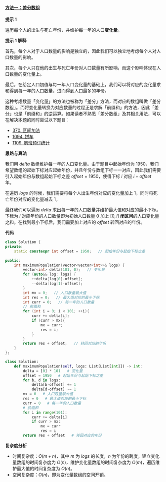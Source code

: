 #### [方法一：差分数组](https://leetcode.cn/problems/maximum-population-year/solutions/766081/ren-kou-zui-duo-de-nian-fen-by-leetcode-5m7r4/)

**提示 1**

遍历每个人的出生与死亡年份，并维护每一年的人口**变化量**。

**提示 1 解释**

首先，每个人对于人口数量的影响是独立的，因此我们可以独立地考虑每个人对人口数量的影响。

其次，每个人只在他的出生与死亡年份对人口数量有所影响，而这个影响体现在人口数量的变化量上。

最后，在给定人口初值与每一年人口变化量的基础上，我们可以将对应的变化量求和得到每一年的人口数量，进而得到人口最多的年份。

这种考虑数量「变化量」的方法也被称为「差分」方法，而对应的数组叫做「差分数组」。而将变化量转换为对应数量的过程正是求解「前缀和」的方法，因此「差分」也是「前缀和」的逆运算。如果读者不熟悉「差分数组」及其相关用法，可以在解决本题的同时尝试以下题目：

-   [370\. 区间加法](https://leetcode-cn.com/problems/range-addition/)
-   [1094\. 拼车](https://leetcode-cn.com/problems/car-pooling/)
-   [1109\. 航班预订统计](https://leetcode-cn.com/problems/corporate-flight-bookings/)

**思路与算法**

我们用 $delta$ 数组维护每一年的人口变化量。由于题目中起始年份为 $1950$，我们希望数组的起始下标对应起始年份，并且年份与数组下标一一对应，因此我们需要引入起始年份与数组起始下标之差 $offset = 1950$，使得下标 $i$ 对应 $i + offset$ 年。

在遍历 $logs$ 的时候，我们需要将每个人出生年份对应的变化量加上 $1$，同时将死亡年份对应的变化量减去 $1$。

最终我们可以遍历 $delta$ 求出每一年的人口数量并维护最大值和对应的最小下标。下标为 $i$ 对应年份的人口数量即为初始人口数量 $0$ 加上 $[0, i]$ **闭区间**的人口变化量之和。在找到最小下标后，我们需要加上对应的 $offset$ 转回对应的年份。

**代码**

```cpp
class Solution {
private:
    static constexpr int offset = 1950;   // 起始年份与起始下标之差
    
public:
    int maximumPopulation(vector<vector<int>>& logs) {
        vector<int> delta(101, 0);   // 变化量
        for (auto&& log: logs) {
            ++delta[log[0]-offset];
            --delta[log[1]-offset];
        }
        int mx = 0;   // 人口数量最大值
        int res = 0;   // 最大值对应的最小下标
        int curr = 0;   // 每一年的人口数量
        // 前缀和
        for (int i = 0; i < 101; ++i){
            curr += delta[i];
            if (curr > mx){
                mx = curr;
                res = i;
            }
        }
        return res + offset;   // 转回对应的年份
    }
};
```

```python
class Solution:
    def maximumPopulation(self, logs: List[List[int]]) -> int:
        delta = [0] * 101   # 变化量
        offset = 1950   # 起始年份与起始下标之差
        for b, d in logs:
            delta[b-offset] += 1
            delta[d-offset] -= 1
        mx = 0   # 人口数量最大值
        res = 0   # 最大值对应的最小下标
        curr = 0   # 每一年的人口数量
        # 前缀和
        for i in range(101):
            curr += delta[i]
            if curr > mx:
                mx = curr
                res = i
        return res + offset   # 转回对应的年份
```

**复杂度分析**

-   时间复杂度：$O(m + n)$，其中 $m$ 为 $logs$ 的长度，$n$ 为年份的跨度。建立变化量数组的时间复杂度为 $O(n)$，维护变化量数组的时间复杂度为 $O(m)$，遍历维护最大值的时间复杂度为 $O(n)$。
-   空间复杂度：$O(n)$，即为变化量数组的空间开销。
